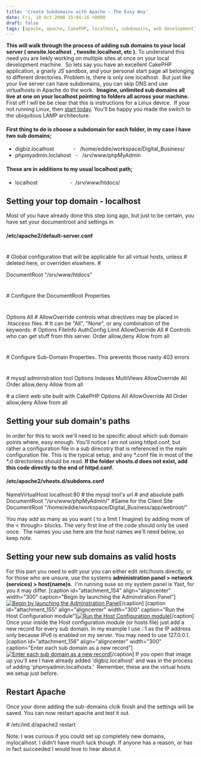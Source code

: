 ```yaml
---
title: 'Create Subdomains with Apache - The Easy Way'
date: Fri, 10 Oct 2008 15:04:16 +0000
draft: false
tags: [apache, apache, CakePHP, localhost, subdomains, web development]
---
```


**This will walk through the process of adding sub domains to your local server ( onesite.localhost  , twosite.localhost, etc ).** To understand this need you are liekly working on multiple sites at once on your local development machine.  So lets say you have an excellent CakePHP application, a gnarly JS sandbox, and your personal start page all belonging to different directories. Problem is, there is only one localhost.  But just like your live server can have subdomains, you can skip DNS and use virtualhosts in Apache do the work.  **Imagine, unlimited sub domains all live at one on your localhost pointing to folders all across your machine.** First off I will be be clear that this is instructions for a Linux device.  If your not running Linux, then [start today](http://download.opensuse.org "Download the latest SuSE Linux DVD"). You'll be happy you made the switch to the ubiquitous LAMP architecture.

#### First thing to do is choose a subdomain for each folder, in my case I have two sub domains;

*   digbiz.localhost             -   /home/eddie/workspace/Digital_Business/
*   phpmyadmin.loclahost   -   /srv/www/phpMyAdmin

#### These are in additions to my usual localhost path;

*   localhost                      -  /srv/www/htdocs/

Setting your top domain - localhost
-----------------------------------

Most of you have already done this step long ago, but just to be certain, you have set your documentroot and settings in

#### **/etc/apache2/default-server.conf**

#
\# Global configuration that will be applicable for all virtual hosts, unless
\# deleted here, or overriden elswhere.
\# 

DocumentRoot "/srv/www/htdocs"
#
\# Configure the DocumentRoot Properties
#
 Options All
	# AllowOverride controls what directives may be placed in .htaccess files.
	# It can be "All", "None", or any combination of the keywords:
	#   Options FileInfo AuthConfig Limit
	AllowOverride All
	# Controls who can get stuff from this server.
	Order allow,deny
	Allow from all 
#
\# Configure Sub-Domain Properties. This prevents those nasty 403 errors
#

\# mysql administration tool
 Options Indexes MultiViews
	AllowOverride All
	Order allow,deny
	Allow from all 

\# a client web site built with CakePHP
 Options All
	AllowOverride All
	Order allow,deny
	Allow from all 

Setting your sub domain's paths
-------------------------------

In order for this to work we'll need to be specific about which sub domain points where, easy enough. You'll notice I am not using httpd.conf, but rather a configuration file in a sub direcotry that is referenced in the main configuration file. This is the typical setup, and any *.conf file in most of the *.d directoriess should be read. **If the folder vhosts.d does not exist, add this code directly to the end of httpd.conf.**

#### /etc/apache2/vhosts.d/subdoms.conf

NameVirtualHost localhost:80
\# the mysql tool's url
 \# and absolute path
DocumentRoot "/srv/www/phpMyAdmin/" 
#Same for the Client Site
 DocumentRoot "/home/eddie/workspace/Digital_Business/app/webroot/" 

You may add as many as you want ( to a limit I Imagine) by adding more of the < through> blocks. The very first line of the code should only be used once.  The names you use here are the host names we'll need below, so keep note.

Setting your new sub domains as valid hosts
-------------------------------------------

For this part you need to edit your you can either edit /etc/hosts directly, or for those who are unsure, use the systems **administration panel > network (services) > host(name)s**.  I'm running suse so my system panel is Yast, for you it may differ. \[caption id="attachment_154" align="aligncenter" width="300" caption="Begin by launching the Adminstration Panel"\][![Begin by launching the Adminstration Panel](https://blog.edwardawebb.com/wp-content/uploads/2008/10/mnu-300x263.png "From the Menu")](https://blog.edwardawebb.com/wp-content/uploads/2008/10/mnu.png)\[/caption\] \[caption id="attachment_155" align="aligncenter" width="300" caption="Run the Host Configuration module"\][![Run the Host Configuration module](https://blog.edwardawebb.com/wp-content/uploads/2008/10/network-300x182.png "network")](https://blog.edwardawebb.com/wp-content/uploads/2008/10/network.png)\[/caption\] Once your inside the Host configuration module (or hosts file) just add a new record for every sub domain. In my example I use ::1 as the IP address only because IPv6 is enabled on my server. You may need to use 127.0.0.1. \[caption id="attachment_156" align="aligncenter" width="300" caption="Enter each sub domain as a new record"\][![Enter each sub domain as a new record](https://blog.edwardawebb.com/wp-content/uploads/2008/10/adding-300x153.png "Adding records to hosts file")](https://blog.edwardawebb.com/wp-content/uploads/2008/10/adding.png)\[/caption\] If you open that image up you'll see I have already added 'digbiz.localhost' and was in the process of adding 'phpmyadmin.localhosts.'  Remember, these are the virtual hosts we setup just before.

Restart Apache
--------------

Once your done adding the sub-domains clcik finish and the settings will be saved. You can now restart apache and test it out.

\# /etc/init.d/apache2 restart

Note: I was curious if you could set up completely new domains, mylocalhost. I didn't have much luck though. If anyone has a reason, or has in fact succeeded I would love to hear about it.
